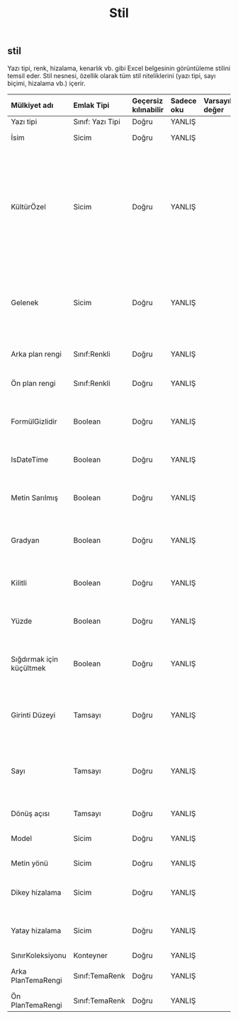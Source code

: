 ﻿---
title: Stil
second_title: Aspose.Cells Cloud Documen
type: docs
url: /tr/specification/model/style/
description: "Aspose.Cells Bulut modeli özellikleri : Stil. Açma, oluşturma, düzenleme, bölme, birleştirme, karşılaştırma ve dönüştürme gibi özelliklerle Excel ve diğer elektronik tablo belgelerini zahmetsizce yönetin"
kwords: Excel, Office, Elektronik Tablo, Cloud REST API, Stil
weight: 50
---
## **stil**

 Yazı tipi, renk, hizalama, kenarlık vb. gibi Excel belgesinin görüntüleme stilini temsil eder. Stil nesnesi, özellik olarak tüm stil niteliklerini (yazı tipi, sayı biçimi, hizalama vb.) içerir.

| Mülkiyet adı| Emlak Tipi| Geçersiz kılınabilir| Sadece oku| Varsayılan değer| Tanım|
|:- |:- |:- |:- |:- |:- |
| Yazı tipi| Sınıf: Yazı Tipi| Doğru| YANLIŞ|| Bir nesne alır.|
| İsim| Sicim| Doğru| YANLIŞ|| Stilin adını alır veya ayarlar.|
| KültürÖzel| Sicim| Doğru| YANLIŞ|| Sayı biçimi için kültüre bağlı desen dizesini alır ve ayarlar. Bu nesne için herhangi bir sayı biçimi ayarlanmamışsa null değeri döndürülür. Sayı formatı yerleşikse, yerleşik sayıya karşılık gelen kalıp dizisi döndürülür.|
| Gelenek| Sicim| Doğru| YANLIŞ|| Bu stil nesnesinin özel sayı biçimi dizesini temsil eder. Özel sayı formatı ayarlanmamışsa (Örneğin, sayı formatı yerleşiktir), "" döndürülür.|
| Arka plan rengi| Sınıf:Renkli| Doğru| YANLIŞ|| Bir stilin arka plan rengini alır veya ayarlar.|
| Ön plan rengi| Sınıf:Renkli| Doğru| YANLIŞ|| Bir stilin ön plan rengini alır veya ayarlar.|
| FormülGizlidir| Boolean| Doğru| YANLIŞ||Çalışma sayfası korunurken formülün gizlenip gizlenmeyeceğini temsil eder.|
| IsDateTime| Boolean| Doğru| YANLIŞ|| Sayı biçiminin tarih biçimi olup olmadığını belirtir.|
| Metin Sarılmış| Boolean| Doğru| YANLIŞ|| Hücre içindeki metnin kaydırılıp kaydırılmadığını gösteren bir değer alır veya ayarlar.|
| Gradyan| Boolean| Doğru| YANLIŞ|| Hücre gölgelemesinin degrade deseni olup olmadığını belirtir.|
| Kilitli| Boolean| Doğru| YANLIŞ|| Bir hücrenin değiştirilip değiştirilemeyeceğini gösteren bir değer alır veya ayarlar.|
| Yüzde| Boolean| Doğru| YANLIŞ|| Sayı biçiminin yüzde biçimi olup olmadığını belirtir.|
| Sığdırmak için küçültmek| Boolean| Doğru| YANLIŞ|| Metnin mevcut sütun genişliğine sığacak şekilde otomatik olarak küçülüp küçülmediğini temsil eder.|
| Girinti Düzeyi| Tamsayı| Doğru| YANLIŞ|| Hücre veya aralığın girinti düzeyini temsil eder. Yalnızca 0 ile 250 arasında bir tam sayı olabilir.|
| Sayı| Tamsayı| Doğru| YANLIŞ|| Sayıların ve tarihlerin görüntülenme biçimini alır veya ayarlar. Biçimlendirme desenleri farklı bölgeler için farklıdır.|
| Dönüş açısı| Tamsayı| Doğru| YANLIŞ|| Metin döndürme açısını temsil eder.|
| Model| Sicim| Doğru| YANLIŞ|| Hücre arka plan desen türünü alır veya ayarlar.|
| Metin yönü| Sicim| Doğru| YANLIŞ|| Metin okuma sırasını temsil eder.|
| Dikey hizalama| Sicim| Doğru| YANLIŞ||Hücredeki metnin dikey hizalama türünü alır veya ayarlar.|
| Yatay hizalama| Sicim| Doğru| YANLIŞ|| Hücredeki metnin yatay hizalama türünü alır veya ayarlar.|
| SınırKoleksiyonu| Konteyner| Doğru| YANLIŞ|||
| Arka PlanTemaRengi| Sınıf:TemaRenk| Doğru| YANLIŞ|| Arka plan tema rengini alır ve ayarlar.|
| Ön PlanTemaRengi| Sınıf:TemaRenk| Doğru| YANLIŞ|| Ön plan tema rengini alır ve ayarlar.|

